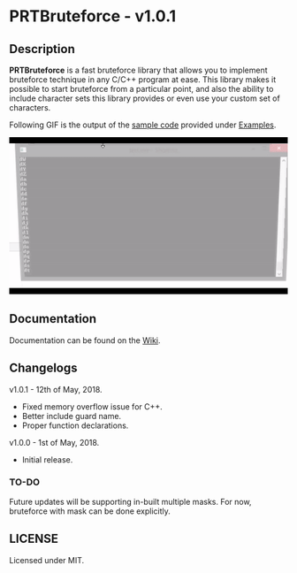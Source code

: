 # PRTBruteforce - v1.0.1

## Description
**PRTBruteforce** is a fast bruteforce library that allows you to implement bruteforce technique in any C/C++ program at ease. This library makes it possible to start bruteforce from a particular point, and also the ability to include character sets this library provides or even use your custom set of characters.

Following GIF is the output of the [sample code](https://github.com/AkshayMohan/PRTBruteforce/blob/master/Examples/sample.c) provided under [Examples](https://github.com/AkshayMohan/PRTBruteforce/tree/master/Examples).

![sample.c-Output](https://raw.githubusercontent.com/AkshayMohan/PRTBruteforce/master/Examples/sample.c-output.gif)

## Documentation
Documentation can be found on the [Wiki](https://github.com/AkshayMohan/PRTBruteforce/wiki).

## Changelogs
v1.0.1 - 12th of May, 2018.
- Fixed memory overflow issue for C++.
- Better include guard name.
- Proper function declarations.

v1.0.0 - 1st of May, 2018.
- Initial release.

### TO-DO
Future updates will be supporting in-built multiple masks. For now, bruteforce with mask can be done explicitly.

## LICENSE
Licensed under MIT.
